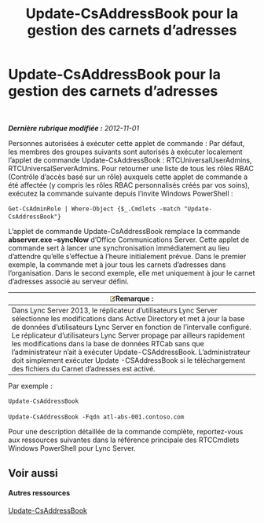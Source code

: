 ﻿---
title: Update-CsAddressBook pour la gestion des carnets d’adresses
TOCTitle: Update-CsAddressBook pour la gestion des carnets d’adresses
ms:assetid: 0ffd2ef8-201c-44aa-8c64-1c7b0eaa7d48
ms:mtpsurl: https://technet.microsoft.com/fr-fr/library/Gg429695(v=OCS.15)
ms:contentKeyID: 49296275
ms.date: 05/20/2016
mtps_version: v=OCS.15
ms.translationtype: HT
---

# Update-CsAddressBook pour la gestion des carnets d’adresses

 

_**Dernière rubrique modifiée :** 2012-11-01_

Personnes autorisées à exécuter cette applet de commande : Par défaut, les membres des groupes suivants sont autorisés à exécuter localement l’applet de commande Update-CsAddressBook : RTCUniversalUserAdmins, RTCUniversalServerAdmins. Pour retourner une liste de tous les rôles RBAC (Contrôle d’accès basé sur un rôle) auxquels cette applet de commande a été affectée (y compris les rôles RBAC personnalisés créés par vos soins), exécutez la commande suivante depuis l’invite Windows PowerShell :

    Get-CsAdminRole | Where-Object {$_.Cmdlets -match "Update-CsAddressBook"}

L’applet de commande Update-CsAddressBook remplace la commande **abserver.exe –syncNow** d’Office Communications Server. Cette applet de commande sert à lancer une synchronisation immédiatement au lieu d’attendre qu’elle s’effectue à l’heure initialement prévue. Dans le premier exemple, la commande met à jour tous les carnets d’adresses dans l’organisation. Dans le second exemple, elle met uniquement à jour le carnet d’adresses associé au serveur défini.

<table>
<thead>
<tr class="header">
<th><img src="images/Gg398920.note(OCS.15).gif" title="note" alt="note" />Remarque :</th>
</tr>
</thead>
<tbody>
<tr class="odd">
<td>Dans Lync Server 2013, le réplicateur d’utilisateurs Lync Server sélectionne les modifications dans Active Directory et met à jour la base de données d’utilisateurs Lync Server en fonction de l’intervalle configuré. Le réplicateur d’utilisateurs Lync Server propage par ailleurs rapidement les modifications dans la base de données RTCab sans que l’administrateur n’ait à exécuter Update-CSAddressBook. L’administrateur doit simplement exécuter Update -CSAddressBook si le téléchargement des fichiers du Carnet d’adresses est activé.</td>
</tr>
</tbody>
</table>


Par exemple :

    Update-CsAddressBook

    Update-CsAddressBook -Fqdn atl-abs-001.contoso.com

Pour une description détaillée de la commande complète, reportez-vous aux ressources suivantes dans la référence principale des RTCCmdlets Windows PowerShell pour Lync Server.

## Voir aussi

#### Autres ressources

[Update-CsAddressBook](update-csaddressbook.md)

